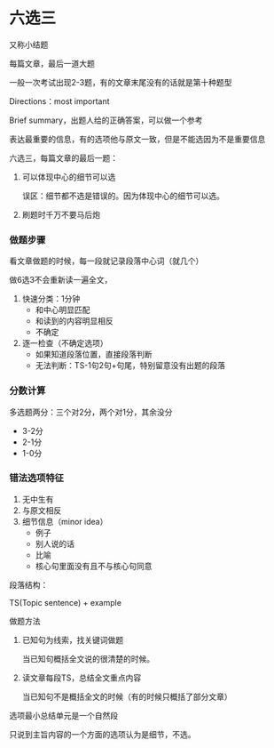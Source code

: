# 六选三

又称小结题

每篇文章，最后一道大题

一般一次考试出现2-3题，有的文章末尾没有的话就是第十种题型



Directions：most important

Brief summary，出题人给的正确答案，可以做一个参考



表达最重要的信息，有的选项他与原文一致，但是不能选因为不是重要信息



六选三，每篇文章的最后一题：

1. 可以体现中心的细节可以选

   误区：细节都不选是错误的。因为体现中心的细节可以选。

2. 刷题时千万不要马后炮

### 做题步骤

看文章做题的时候，每一段就记录段落中心词（就几个）

做6选3不会重新读一遍全文，

1. 快速分类：1分钟
   - 和中心明显匹配
   - 和读到的内容明显相反
   - 不确定
2. 逐一检查（不确定选项）
   - 如果知道段落位置，直接段落判断
   - 无法判断：TS-1句2句+句尾，特别留意没有出题的段落

### 分数计算

多选题两分：三个对2分，两个对1分，其余没分

- 3-2分
- 2-1分
- 1-0分



### 错法选项特征

1. 无中生有
2. 与原文相反
3. 细节信息（minor idea）
   - 例子
   - 别人说的话
   - 比喻
   - 核心句里面没有且不与核心句同意



段落结构：

TS(Topic sentence) + example



做题方法

1. 已知句为线索，找关键词做题

   当已知句概括全文说的很清楚的时候。

2. 读文章每段TS，总结全文重点内容

   当已知句不是概括全文的时候（有的时候只概括了部分文章）



选项最小总结单元是一个自然段



只说到主旨内容的一个方面的选项认为是细节，不选。
